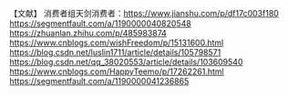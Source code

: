 

【文献】
消费者组天剑消费者：https://www.jianshu.com/p/df17c003f180
https://segmentfault.com/a/1190000040820548
https://zhuanlan.zhihu.com/p/485983874
https://www.cnblogs.com/wishFreedom/p/15131600.html
https://blog.csdn.net/luslin1711/article/details/105798571
https://blog.csdn.net/qq_38020553/article/details/103609540
https://www.cnblogs.com/HappyTeemo/p/17262261.html
https://segmentfault.com/a/1190000041236865
